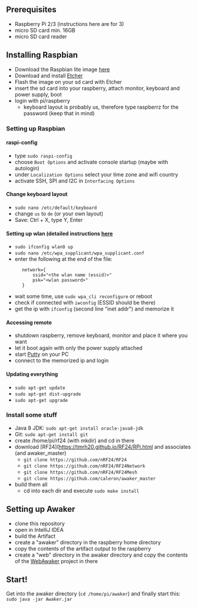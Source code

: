 ## Prerequisites
* Raspberry Pi 2/3 (instructions here are for 3)
* micro SD card min. 16GB 
* micro SD card reader

## Installing Raspbian
 * Download the Raspbian lite image [here](https://www.raspberrypi.org/downloads/raspbian/)
 * Download and install [Etcher](https://etcher.io/)
 * Flash the image on your sd card with Etcher
 * insert the sd card into your raspberry, attach monitor, keyboard and power supply, boot
 * login with pi/raspberry 
   * keyboard layout is probably us, therefore type raspberrz for the password (keep that in mind)

### Setting up Raspbian
#### raspi-config
 * type `sudo raspi-config`
 * choose `Boot Options` and activate console startup (maybe with autologin)
 * under `Localization Options` select your time zone and wifi country
 * activate SSH, SPI and I2C in `Interfacing Options`
   
#### Change keyboard layout
 * `sudo nano /etc/default/keyboard`
 * change `us` to `de` (or your own layout)
 * Save: Ctrl + X, type Y, Enter
   
#### Setting up wlan (detailed instructions [here](https://www.raspberrypi.org/documentation/configuration/wireless/wireless-cli.md)
 * `sudo ifconfig wlan0 up`
 * `sudo nano /etc/wpa_supplicant/wpa_supplicant.conf`
 * enter the following at the end of the file:

```
      network={
          ssid="<the wlan name (essid)>"
          psk="<wlan password>"
      }
```

 * wait some time, use `sudo wpa_cli reconfigure` or reboot
 * check if connected with `iwconfig` (ESSID should be there)
 * get the ip with `ifconfig` (second line "inet addr") and memorize it
 
#### Accessing remote
* shutdown raspberry, remove keyboard, monitor and place it where you want
* let it boot again with only the power supply attached
* start [Putty](http://www.putty.org/) on your PC
* connect to the memorized ip and login
 
#### Updating everything
* `sudo apt-get update`
* `sudo apt-get dist-upgrade`
* `sudo apt-get upgrade`

### Install some stuff
* Java 8 JDK: `sudo apt-get install oracle-java8-jdk`
* Git: `sudo apt-get install git`
* create /home/pi/rf24 (with mkdir) and cd in there
* download [RF24](https://tmrh20.github.io/RF24/RPi.html and associates (and awaker_master)
  * `git clone https://github.com/nRF24/RF24`
  * `git clone https://github.com/nRF24/RF24Network`
  * `git clone https://github.com/nRF24/RF24Mesh`
  * `git clone https://github.com/caleron/awaker_master`
* build them all
  * cd into each dir and execute `sudo make install`
  
## Setting up Awaker 
* clone this repository
* open in IntelliJ IDEA
* build the Artifact
* create a "awaker" directory in the raspberry home directory
* copy the contents of the artifact output to the raspberry
* create a "web" directory in the awaker directory and copy the contents of the [WebAwaker](https://github.com/caleron/WebAwaker) project in there

## Start!
Get into the awaker directory  (`cd /home/pi/awaker`) and finally start this: `sudo java -jar Awaker.jar`
